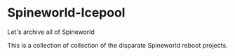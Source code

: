 # Spineworld-Icepool
Let's archive all of Spineworld

This is a collection of collection of the disparate Spineworld reboot projects.
